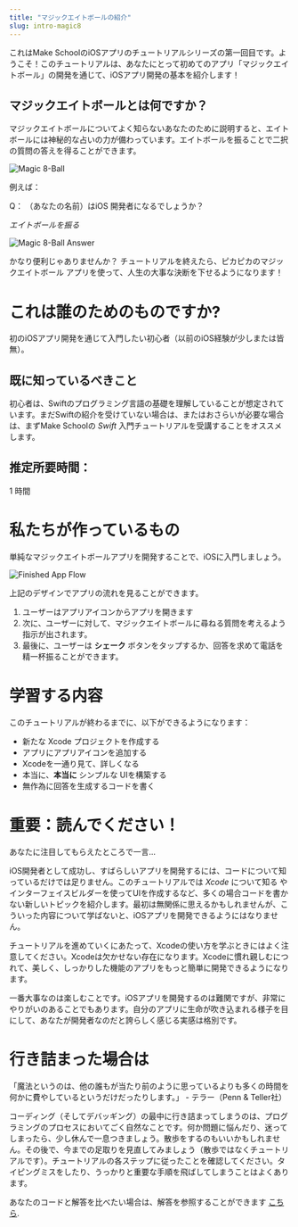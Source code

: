 ```yaml
---
title: "マジックエイトボールの紹介"
slug: intro-magic8
---
```


これはMake SchoolのiOSアプリのチュートリアルシリーズの第一回目です。ようこそ！このチュートリアルは、あなたにとって初めてのアプリ「マジックエイトボール」の開発を通じて、iOSアプリ開発の基本を紹介します！

## マジックエイトボールとは何ですか？
マジックエイトボールについてよく知らないあなたのために説明すると、エイトボールには神秘的な占いの力が備わっています。エイトボールを振ることで二択の質問の答えを得ることができます。

![Magic 8-Ball](assets/magic_8_ball.png)

例えば：

Q： （あなたの名前）はiOS 開発者になるでしょうか？

_エイトボールを振る_ 

![Magic 8-Ball Answer](assets/signs_point.jpg)

かなり便利じゃありませんか？ チュートリアルを終えたら、ピカピカのマジックエイトボール アプリを使って、人生の大事な決断を下せるようになります！

# これは誰のためのものですか?

初のiOSアプリ開発を通じて入門したい初心者（以前のiOS経験が少しまたは皆無）。

## 既に知っているべきこと

初心者は、Swiftのプログラミング言語の基礎を理解していることが想定されています。まだSwiftの紹介を受けていない場合は、またはおさらいが必要な場合は、まずMake Schoolの _Swift_ 入門チュートリアルを受講することをオススメします。

## 推定所要時間：

1 時間

# 私たちが作っているもの

単純なマジックエイトボールアプリを開発することで、iOSに入門しましょう。

![Finished App Flow](assets/finished_app_flow.png)

上記のデザインでアプリの流れを見ることができます。

1. ユーザーはアプリアイコンからアプリを開きます
2. 次に、ユーザーに対して、マジックエイトボールに尋ねる質問を考えるよう指示が出されます。
3. 最後に、ユーザーは **シェーク** ボタンをタップするか、回答を求めて電話を精一杯振ることができます。

# 学習する内容

このチュートリアルが終わるまでに、以下ができるようになります：

- 新たな Xcode プロジェクトを作成する
- アプリにアプリアイコンを追加する
- Xcodeを一通り見て、詳しくなる
- 本当に、**本当に** シンプルな UIを構築する
- 無作為に回答を生成するコードを書く

# 重要：読んでください！

あなたに注目してもらえたところで一言...

iOS開発者として成功し、すばらしいアプリを開発するには、コードについて知っているだけでは足りません。このチュートリアルでは _Xcode_ について知る やインターフェイスビルダーを使ってUIを作成するなど、多くの場合コードを書かない新しいトピックを紹介します。最初は無関係に思えるかもしれませんが、こういった内容について学ばないと、iOSアプリを開発できるようにはなりません。

チュートリアルを進めていくにあたって、Xcodeの使い方を学ぶときにはよく注意してください。Xcodeは欠かせない存在になります。Xcodeに慣れ親しむにつれて、美しく、しっかりした機能のアプリをもっと簡単に開発できるようになります。

一番大事なのは楽しむことです。iOSアプリを開発するのは難関ですが、非常にやりがいのあることでもあります。自分のアプリに生命が吹き込まれる様子を目にして、あなたが開発者なのだと誇らしく感じる実感は格別です。

# 行き詰まった場合は

「魔法というのは、他の誰もが当たり前のように思っているよりも多くの時間を何かに費やしているというだけだったりします。」 - テラー（Penn & Teller社）

コーディング（そしてデバッギング）の最中に行き詰まってしまうのは、プログラミングのプロセスにおいてごく自然なことです。何か問題に悩んだり、迷ってしまったら、少し休んで一息つきましょう。散歩をするのもいいかもしれません。その後で、今までの足取りを見直してみましょう（散歩ではなくチュートリアルです）。チュートリアルの各ステップに従ったことを確認してください。タイピングミスをしたり、うっかりと重要な手順を飛ばしてしまうことはよくあります。

あなたのコードと解答を比べたい場合は、解答を参照することができます [こちら](https://github.com/MakeSchool-Tutorials/Magic-8Ball-Swift4-Solution).
